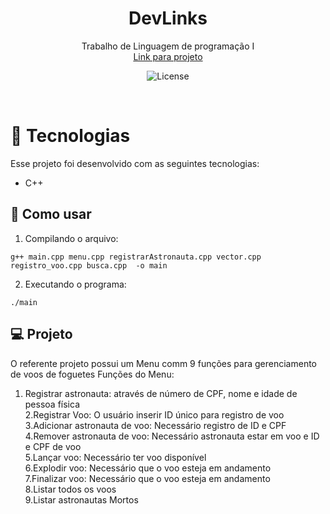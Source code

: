 <h1 align="center"> DevLinks </h1>

<p align="center">
Trabalho de Linguagem de programação I <br/>
<a href="https://github.com/Ndryl/Foguete">Link para projeto</a>
</p>

<p align="center">
  <img alt="License" src="../c/Sem título.xcf">
</p>

<br>

# 🚀 Tecnologias

Esse projeto foi desenvolvido com as seguintes tecnologias:

- C++

## :memo: Como usar

1. Compilando o arquivo:

```
g++ main.cpp menu.cpp registrarAstronauta.cpp vector.cpp registro_voo.cpp busca.cpp  -o main

```

2. Executando o programa:

```
./main

```

## 💻 Projeto

O referente projeto possui um Menu comm 9 funções para gerenciamento de voos de foguetes
Funções do Menu:

1. Registrar astronauta: através de número de CPF, nome e idade de pessoa física
   <br />
   2.Registrar Voo: O usuário inserir ID único para registro de voo
   <br />
   3.Adicionar astronauta de voo: Necessário registro de ID e CPF
   <br />
   4.Remover astronauta de voo: Necessário astronauta estar em voo e ID e CPF de voo
   <br />
   5.Lançar voo: Necessário ter voo disponível
   <br />
   6.Explodir voo: Necessário que o voo esteja em andamento
   <br />
   7.Finalizar voo: Necessário que o voo esteja em andamento
   <br />
   8.Listar todos os voos
   <br />
   9.Listar astronautas Mortos<br />
   <br />

